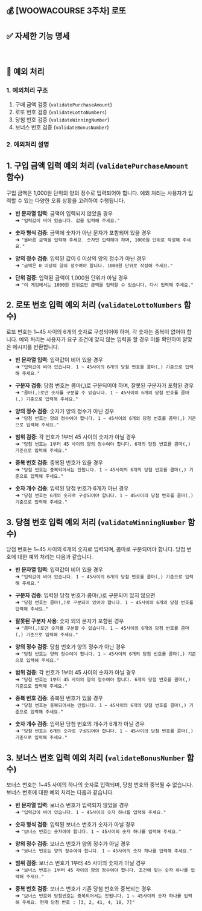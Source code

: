 ## 💰 [WOOWACOURSE 3주차] 로또

## ✅ 자세한 기능 명세


<br>

## 🙈 예외 처리

### 1. 예외처리 구조
1. 구매 금액 검증 (`validatePurchaseAmount`)
2. 로또 번호 검증 (`validateLottoNumbers`)
3. 당첨 번호 검증 (`validateWinningNumber`)
4. 보너스 번호 검증 (`validateBonusNumber`)

### 2. 예외처리 설명

## 1. 구입 금액 입력 예외 처리 (`validatePurchaseAmount` 함수)

구입 금액은 1,000원 단위의 양의 정수로 입력되어야 합니다. 예외 처리는 사용자가 입력할 수 있는 다양한 오류 상황을 고려하여 수행됩니다.

- **빈 문자열 입력**: 금액이 입력되지 않았을 경우  
  ➔ `"입력값이 비어 있습니다. 값을 입력해 주세요."`

- **숫자 형식 검증**: 금액에 숫자가 아닌 문자가 포함되어 있을 경우  
  ➔ `"올바른 금액을 입력해 주세요. 숫자만 입력해야 하며, 1000원 단위로 작성해 주세요."`

- **양의 정수 검증**: 입력된 값이 0 이상의 양의 정수가 아닌 경우  
  ➔ `"금액은 0 이상의 양의 정수여야 합니다. 1000원 단위로 작성해 주세요."`

- **단위 검증**: 입력된 금액이 1,000원 단위가 아닐 경우  
  ➔ `"이 게임에서는 1000원 단위로만 금액을 입력할 수 있습니다. 다시 입력해 주세요."`



## 2. 로또 번호 입력 예외 처리 (`validateLottoNumbers` 함수)

로또 번호는 1~45 사이의 6개의 숫자로 구성되어야 하며, 각 숫자는 중복이 없어야 합니다. 예외 처리는 사용자가 요구 조건에 맞지 않는 입력을 할 경우 이를 확인하여 알맞은 메시지를 반환합니다.

- **빈 문자열 입력**: 입력값이 비어 있을 경우  
  ➔ `"입력값이 비어 있습니다. 1 ~ 45사이의 6개의 당첨 번호를 콤마(,) 기준으로 입력해 주세요."`

- **구분자 검증**: 당첨 번호는 콤마(,)로 구분되어야 하며, 잘못된 구분자가 포함된 경우  
  ➔ `"콤마(,)로만 숫자를 구분할 수 있습니다. 1 ~ 45사이의 6개의 당첨 번호를 콤마(,) 기준으로 입력해 주세요."`

- **양의 정수 검증**: 숫자가 양의 정수가 아닌 경우  
  ➔ `"당첨 번호는 양의 정수여야 합니다. 1 ~ 45사이의 6개의 당첨 번호를 콤마(,) 기준으로 입력해 주세요."`

- **범위 검증**: 각 번호가 1부터 45 사이의 숫자가 아닐 경우  
  ➔ `"당첨 번호는 1부터 45 사이의 양의 정수여야 합니다. 6개의 당첨 번호를 콤마(,) 기준으로 입력해 주세요."`

- **중복 번호 검증**: 중복된 번호가 있을 경우  
  ➔ `"당첨 번호는 중복되어서는 안됩니다. 1 ~ 45사이의 6개의 당첨 번호를 콤마(,) 기준으로 입력해 주세요."`

- **숫자 개수 검증**: 입력된 당첨 번호가 6개가 아닌 경우  
  ➔ `"당첨 번호는 6개의 숫자로 구성되어야 합니다. 1 ~ 45사이의 당첨 번호를 콤마(,) 기준으로 입력해 주세요."`



## 3. 당첨 번호 입력 예외 처리 (`validateWinningNumber` 함수)

당첨 번호는 1~45 사이의 6개의 숫자로 입력되며, 콤마로 구분되어야 합니다. 당첨 번호에 대한 예외 처리는 다음과 같습니다.

- **빈 문자열 입력**: 입력값이 비어 있을 경우  
  ➔ `"입력값이 비어 있습니다. 1 ~ 45사이의 6개의 당첨 번호를 콤마(,) 기준으로 입력해 주세요."`

- **구분자 검증**: 입력된 당첨 번호가 콤마(,)로 구분되어 있지 않으면  
  ➔ `"당첨 번호는 콤마(,)로 구분되어 있어야 합니다. 1 ~ 45사이의 6개의 당첨 번호를 입력해 주세요."`

- **잘못된 구분자 사용**: 숫자 외의 문자가 포함된 경우  
  ➔ `"콤마(,)로만 숫자를 구분할 수 있습니다. 1 ~ 45사이의 6개의 당첨 번호를 콤마(,) 기준으로 입력해 주세요."`

- **양의 정수 검증**: 당첨 번호가 양의 정수가 아닌 경우  
  ➔ `"당첨 번호는 양의 정수여야 합니다. 1 ~ 45사이의 6개의 당첨 번호를 콤마(,) 기준으로 입력해 주세요."`

- **범위 검증**: 각 번호가 1부터 45 사이의 숫자가 아닐 경우  
  ➔ `"당첨 번호는 1부터 45 사이의 양의 정수여야 합니다. 6개의 당첨 번호를 콤마(,) 기준으로 입력해 주세요."`

- **중복 번호 검증**: 중복된 번호가 있을 경우  
  ➔ `"당첨 번호는 중복되어서는 안됩니다. 1 ~ 45사이의 6개의 당첨 번호를 콤마(,) 기준으로 입력해 주세요."`

- **숫자 개수 검증**: 입력된 당첨 번호의 개수가 6개가 아닐 경우  
  ➔ `"당첨 번호는 6개의 숫자로 구성되어야 합니다. 1 ~ 45사이의 당첨 번호를 콤마(,) 기준으로 입력해 주세요."`


## 3. 보너스 번호 입력 예외 처리 (`validateBonusNumber` 함수)

보너스 번호는 1~45 사이의 하나의 숫자로 입력되며, 당첨 번호와 중복될 수 없습니다. 보너스 번호에 대한 예외 처리는 다음과 같습니다.

- **빈 문자열 입력**: 보너스 번호가 입력되지 않았을 경우  
  ➔ `"입력값이 비어 있습니다. 1 ~ 45사이의 숫자 하나를 입력해 주세요."`

- **숫자 형식 검증**: 입력된 보너스 번호가 숫자가 아닐 경우  
  ➔ `"보너스 번호는 숫자여야 합니다. 1 ~ 45사이의 숫자 하나를 입력해 주세요."`

- **양의 정수 검증**: 보너스 번호가 양의 정수가 아닐 경우  
  ➔ `"보너스 번호는 양의 정수여야 합니다. 1 ~ 45사이의 숫자 하나를 입력해 주세요."`

- **범위 검증**: 보너스 번호가 1부터 45 사이의 숫자가 아닐 경우  
  ➔ `"보너스 번호는 1부터 45 사이의 양의 정수여야 합니다. 조건에 맞는 숫자 하나를 입력해 주세요."`

- **중복 번호 검증**: 보너스 번호가 기존 당첨 번호와 중복되는 경우  
  ➔ `"보너스 번호와 당첨번호는 중복되어서는 안됩니다. 1 ~ 45사이의 숫자 하나를 입력해 주세요. 현재 당첨 번호 : [3, 2, 41, 4, 18, 7]"`